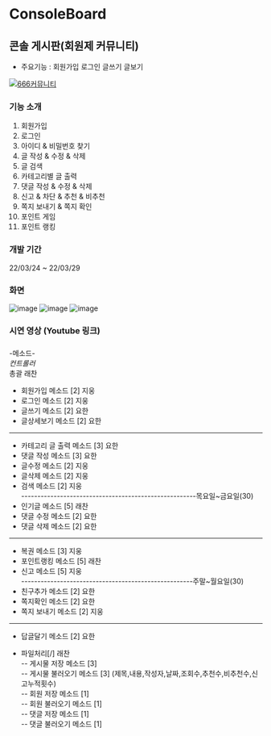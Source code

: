 # ConsoleBoard     
## 콘솔 게시판(회원제 커뮤니티)
- 주요기능 : 회원가입 로그인 글쓰기 글보기    
     

[![666커뮤니티](![image](https://user-images.githubusercontent.com/100547978/180678774-e28109ac-4cb5-47f8-8686-536301421cc0.png)g)
](https://www.youtube.com/watch?v=YI9EJd-iC7Q&t=8s)  


### 기능 소개
1. 회원가입
2. 로그인
3. 아이디 & 비밀번호 찾기
4. 글 작성 & 수정 & 삭제
5. 글 검색
6. 카테고리별 글 출력
7. 댓글 작성 & 수정 & 삭제
8. 신고 & 차단 & 추천 & 비추천
9. 쪽지 보내기 & 쪽지 확인
10. 포인트 게임
11. 포인트 랭킹

### 개발 기간
22/03/24 ~ 22/03/29

### 화면
![image](https://user-images.githubusercontent.com/100548008/175897516-27ec147e-c84c-4fd9-b7fb-4da12d00ddc3.png)
![image](https://user-images.githubusercontent.com/100548008/175897650-3ce01eb7-7f45-4fa8-91ad-613f4d9eddb9.png)
![image](https://user-images.githubusercontent.com/100548008/175897802-4e36f84a-732e-478d-9619-8afab412523d.png)


### 시연 영상 (Youtube 링크)
    
         
        
        
        
### 
-메소드-          
*컨트롤러*    
총괄 래찬      
- 회원가입 메소드 [2] 지웅    
- 로그인 메소드 [2] 지웅    
- 글쓰기 메소드 [2] 요한     
- 글상세보기 메소드 [2] 요한      
------------------------------------------------------      
- 카테고리 글 출력 메소드 [3] 요한    
- 댓글 작성 메소드 [3] 요한     
- 글수정 메소드 [2] 지웅     
- 글삭제 메소드 [2] 지웅     
- 검색 메소드 [2] 지웅     
------------------------------------------------------목요일~금요일(30)     
- 인기글 메소드 [5] 래찬     
- 댓글 수정 메소드 [2] 요한     
- 댓글 삭제 메소드 [2] 요한     
------------------------------------------------------     
- 복권 메소드 [3] 지웅     
- 포인트랭킹 메소드 [5] 래찬     
- 신고 메소드 [5] 지웅     
-----------------------------------------------------주말~월요일(30)     
- 친구추가 메소드 [2] 요한     
- 쪽지확인 메소드 [2] 요한     
- 쪽지 보내기 메소드 [2] 지웅     
----------------------------------------------------     
- 답글달기 메소드 [2] 요한          
               
          
- 파일처리[/]   래찬  
-- 게시물 저장 메소드 [3]          
-- 게시물 불러오기 메소드 [3]               (제목,내용,작성자,날짜,조회수,추천수,비추천수,신고누적횟수)          
-- 회원 저장 메소드 [1]          
-- 회원 불러오기 메소드 [1]          
-- 댓글 저장 메소드 [1]          
-- 댓글 불러오기 메소드 [1]          
       
     
